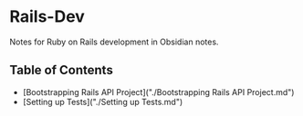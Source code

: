 # Rails-Dev

Notes for Ruby on Rails development in Obsidian notes.

## Table of Contents

* [Bootstrapping Rails API Project]("./Bootstrapping Rails API Project.md")
* [Setting up Tests]("./Setting up Tests.md")
